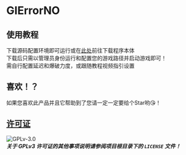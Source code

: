 # GIErrorNO

## 使用教程
下载源码配置环境即可运行或在[此处](https://github.com/baobaobaoPY/GIErrorNO/releases/tag/V1.0.4)前往下载程序本体  
下载后只需以管理员身份运行和配置您的游戏路径并启动游戏即可！  
需自行配置延迟和爆破力度，或跟随教程视频指引设置

## 喜欢！？
如果您喜欢此产品并且它帮助到了您请一定一定要给个Star哟😘！  

## [许可证](https://www.gnu.org/licenses/gpl-3.0.html)  
![GPLv-3.0](https://www.gnu.org/graphics/gplv3-or-later.png)  
***关于 GPLv3 许可证的其他事项说明请参阅项目根目录下的 `LICENSE` 文件！***  
